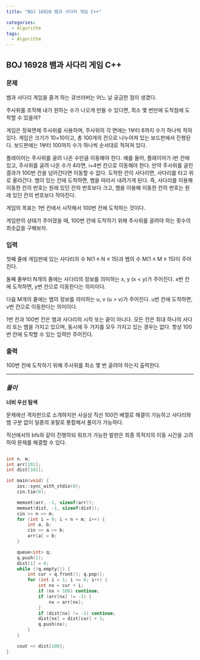 ```yaml
---
title: "BOJ 16928 뱀과 사다리 게임 C++"

categories:
  - Algorithm
tags:
  - Algorithm
---
```


## BOJ 16928 뱀과 사다리 게임 C++

### 문제

뱀과 사다리 게임을 즐겨 하는 큐브러버는 어느 날 궁금한 점이 생겼다.

주사위를 조작해 내가 원하는 수가 나오게 만들 수 있다면, 최소 몇 번만에 도착점에 도착할 수 있을까?

게임은 정육면체 주사위를 사용하며, 주사위의 각 면에는 1부터 6까지 수가 하나씩 적혀있다. 게임은 크기가 10×10이고, 총 100개의 칸으로 나누어져 있는 보드판에서 진행된다. 보드판에는 1부터 100까지 수가 하나씩 순서대로 적혀져 있다.

플레이어는 주사위를 굴려 나온 수만큼 이동해야 한다. 예를 들어, 플레이어가 i번 칸에 있고, 주사위를 굴려 나온 수가 4라면, i+4번 칸으로 이동해야 한다. 만약 주사위를 굴린 결과가 100번 칸을 넘어간다면 이동할 수 없다. 도착한 칸이 사다리면, 사다리를 타고 위로 올라간다. 뱀이 있는 칸에 도착하면, 뱀을 따라서 내려가게 된다. 즉, 사다리를 이용해 이동한 칸의 번호는 원래 있던 칸의 번호보다 크고, 뱀을 이용해 이동한 칸의 번호는 원래 있던 칸의 번호보다 작아진다.

게임의 목표는 1번 칸에서 시작해서 100번 칸에 도착하는 것이다.

게임판의 상태가 주어졌을 때, 100번 칸에 도착하기 위해 주사위를 굴려야 하는 횟수의 최솟값을 구해보자.

### 입력

첫째 줄에 게임판에 있는 사다리의 수 N(1 ≤ N ≤ 15)과 뱀의 수 M(1 ≤ M ≤ 15)이 주어진다.

둘째 줄부터 N개의 줄에는 사다리의 정보를 의미하는 x, y (x < y)가 주어진다. x번 칸에 도착하면, y번 칸으로 이동한다는 의미이다.

다음 M개의 줄에는 뱀의 정보를 의미하는 u, v (u > v)가 주어진다. u번 칸에 도착하면, v번 칸으로 이동한다는 의미이다.

1번 칸과 100번 칸은 뱀과 사다리의 시작 또는 끝이 아니다. 모든 칸은 최대 하나의 사다리 또는 뱀을 가지고 있으며, 동시에 두 가지를 모두 가지고 있는 경우는 없다. 항상 100번 칸에 도착할 수 있는 입력만 주어진다.

### 출력

100번 칸에 도착하기 위해 주사위를 최소 몇 번 굴려야 하는지 출력한다.

---

### _풀이_

**너비 우선 탐색**

문제에선 격자판으로 소개하지만 사실상 직선 100칸 배열로 해결이 가능하고 사다리와 뱀 구분 없이 일종의 포탈로 통합해서 풀이가 가능하다.

직선에서의 bfs와 같이 진행하되 워프가 가능한 발판은 최종 목적지의 이동 시간을 고려하여 문제를 해결할 수 있다.

```c++

int n, m;
int arr[101];
int dist[101];

int main(void) {
    ios::sync_with_stdio(0);
    cin.tie(0);

    memset(arr, -1, sizeof(arr));
    memset(dist, -1, sizeof(dist));
    cin >> n >> m;
    for (int i = 0; i < n + m; i++) {
        int a, b;
        cin >> a >> b;
        arr[a] = b;
    }

    queue<int> q;
    q.push(1);
    dist[1] = 0;
    while (!q.empty()) {
        int cur = q.front(); q.pop();
        for (int i = 1; i <= 6; i++) {
            int nx = cur + i;
            if (nx > 100) continue;
            if (arr[nx] != -1) {
                nx = arr[nx];
            }
            if (dist[nx] != -1) continue;
            dist[nx] = dist[cur] + 1;
            q.push(nx);
        }
    }

    cout << dist[100];
}

```
